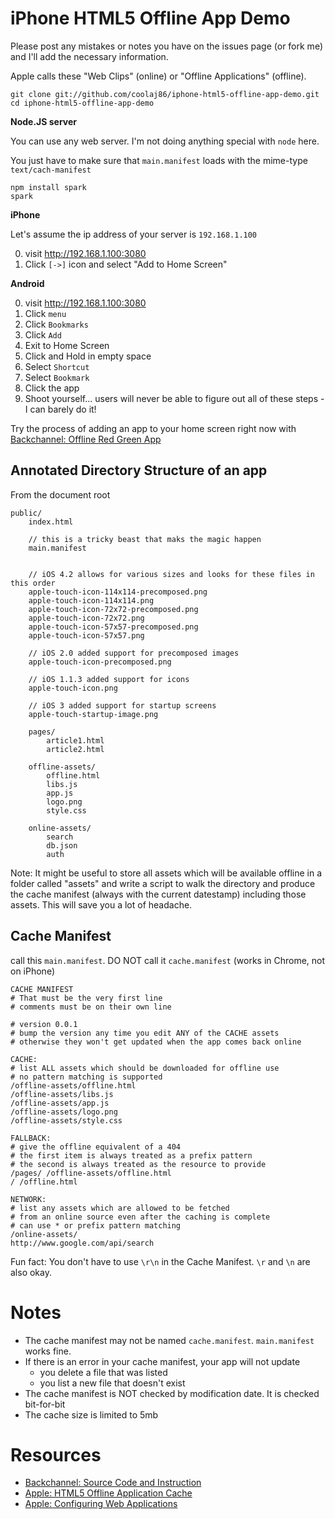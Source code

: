 iPhone HTML5 Offline App Demo
====

Please post any mistakes or notes you have on the issues page (or fork me) and I'll add the necessary information.

Apple calls these "Web Clips" (online) or "Offline Applications" (offline).

    git clone git://github.com/coolaj86/iphone-html5-offline-app-demo.git
    cd iphone-html5-offline-app-demo

**Node.JS server**

You can use any web server. I'm not doing anything special with `node` here.

You just have to make sure that `main.manifest` loads with the mime-type `text/cach-manifest`

    npm install spark
    spark

**iPhone**

Let's assume the ip address of your server is `192.168.1.100`

  0. visit http://192.168.1.100:3080
  0. Click `[->]` icon and select "Add to Home Screen"

**Android**

  0. visit http://192.168.1.100:3080
  0. Click `menu`
  0. Click `Bookmarks`
  0. Click `Add`
  0. Exit to Home Screen
  0. Click and Hold in empty space
  0. Select `Shortcut`
  0. Select `Bookmark`
  0. Click the app
  0. Shoot yourself... users will never be able to figure out all of these steps - I can barely do it!

Try the process of adding an app to your home screen right now with [Backchannel: Offline Red Green App](http://kentbrewster.com/backchannel/bc.html)

Annotated Directory Structure of an app
----

From the document root

    public/
        index.html

        // this is a tricky beast that maks the magic happen
        main.manifest


        // iOS 4.2 allows for various sizes and looks for these files in this order
        apple-touch-icon-114x114-precomposed.png
        apple-touch-icon-114x114.png
        apple-touch-icon-72x72-precomposed.png
        apple-touch-icon-72x72.png
        apple-touch-icon-57x57-precomposed.png
        apple-touch-icon-57x57.png

        // iOS 2.0 added support for precomposed images
        apple-touch-icon-precomposed.png

        // iOS 1.1.3 added support for icons
        apple-touch-icon.png

        // iOS 3 added support for startup screens
        apple-touch-startup-image.png

        pages/
            article1.html
            article2.html

        offline-assets/
            offline.html
            libs.js
            app.js
            logo.png
            style.css

        online-assets/
            search
            db.json
            auth

Note: It might be useful to store all assets which will be available offline in a folder called "assets" and write a script to walk the directory and produce the cache manifest (always with the current datestamp) including those assets. This will save you a lot of headache.

Cache Manifest
----
call this `main.manifest`. DO NOT call it `cache.manifest` (works in Chrome, not on iPhone)

    CACHE MANIFEST
    # That must be the very first line
    # comments must be on their own line

    # version 0.0.1
    # bump the version any time you edit ANY of the CACHE assets
    # otherwise they won't get updated when the app comes back online
    
    CACHE:
    # list ALL assets which should be downloaded for offline use
    # no pattern matching is supported
    /offline-assets/offline.html
    /offline-assets/libs.js
    /offline-assets/app.js
    /offline-assets/logo.png
    /offline-assets/style.css

    FALLBACK:
    # give the offline equivalent of a 404
    # the first item is always treated as a prefix pattern
    # the second is always treated as the resource to provide
    /pages/ /offline-assets/offline.html
    / /offline.html

    NETWORK:
    # list any assets which are allowed to be fetched 
    # from an online source even after the caching is complete
    # can use * or prefix pattern matching
    /online-assets/
    http://www.google.com/api/search

Fun fact: You don't have to use `\r\n` in the Cache Manifest. `\r` and `\n` are also okay.

Notes
====

  * The cache manifest may not be named `cache.manifest`. `main.manifest` works fine.
  * If there is an error in your cache manifest, your app will not update
    * you delete a file that was listed
    * you list a new file that doesn't exist
  * The cache manifest is NOT checked by modification date. It is checked bit-for-bit
  * The cache size is limited to 5mb

Resources
====

  * [Backchannel: Source Code and Instruction](http://kentbrewster.com/backchannel/)
  * [Apple: HTML5 Offline Application Cache](http://developer.apple.com/library/safari/#documentation/iPhone/Conceptual/SafariJSDatabaseGuide/OfflineApplicationCache/OfflineApplicationCache.html)
  * [Apple: Configuring Web Applications](http://developer.apple.com/library/safari/#documentation/appleapplications/reference/safariwebcontent/ConfiguringWebApplications/ConfiguringWebApplications.html)
